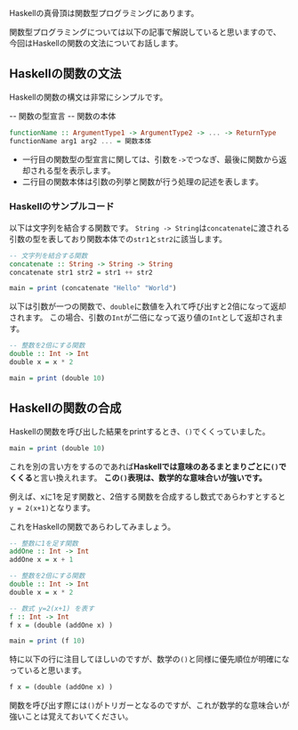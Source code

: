 



Haskellの真骨頂は関数型プログラミングにあります。

関数型プログラミングについては以下の記事で解説していると思いますので、
今回はHaskellの関数の文法についてお話します。



## Haskellの関数の文法

Haskellの関数の構文は非常にシンプルです。


-- 関数の型宣言
-- 関数の本体
```hs
functionName :: ArgumentType1 -> ArgumentType2 -> ... -> ReturnType
functionName arg1 arg2 ... = 関数本体
```

- 一行目の関数型の型宣言に関しては、引数を`->`でつなぎ、最後に関数から返却される型を表示します。
- 二行目の関数本体は引数の列挙と関数が行う処理の記述を表します。




### Haskellのサンプルコード

以下は文字列を結合する関数です。
`String -> String`は`concatenate`に渡される引数の型を表しており関数本体での`str1`と`str2`に該当します。

```hs
-- 文字列を結合する関数
concatenate :: String -> String -> String
concatenate str1 str2 = str1 ++ str2

main = print (concatenate "Hello" "World") 
```

以下は引数が一つの関数で、`double`に数値を入れて呼び出すと2倍になって返却されます。
この場合、引数の`Int`が二倍になって返り値の`Int`として返却されます。


```hs
-- 整数を2倍にする関数
double :: Int -> Int
double x = x * 2

main = print (double 10) 
```



## Haskellの関数の合成

Haskellの関数を呼び出した結果をprintするとき、`()`でくくっていました。

```hs
main = print (double 10) 
```

これを別の言い方をするのであれば**Haskellでは意味のあるまとまりごとに`()`でくくる**と言い換えれます。
**この`()`表現は、数学的な意味合いが強いです。**

例えば、xに1を足す関数と、2倍する関数を合成するし数式であらわすとすると `y = 2(x+1)`となります。

これをHaskellの関数であらわしてみましょう。


```hs
-- 整数に1を足す関数
addOne :: Int -> Int
addOne x = x + 1

-- 整数を2倍にする関数
double :: Int -> Int
double x = x * 2

-- 数式 y=2(x+1) を表す
f :: Int -> Int
f x = (double (addOne x) )

main = print (f 10)
```

特に以下の行に注目してほしいのですが、数学の`()`と同様に優先順位が明確になっていると思います。

```hs
f x = (double (addOne x) )
```

関数を呼び出す際には`()`がトリガーとなるのですが、これが数学的な意味合いが強いことは覚えておいてください。






